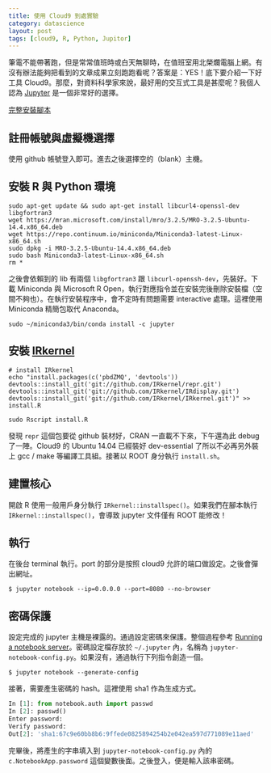 ```yaml
---
title: 使用 Cloud9 到處實驗
category: datascience
layout: post
tags: [cloud9, R, Python, Jupitor]
---
```

筆電不能帶著跑，但是常常值班時或白天無聊時，在值班室用北榮爛電腦上網。有沒有辦法能夠把看到的文章成果立刻跑跑看呢？答案是：YES！底下要介紹一下好工具 Cloud9。那麼，對資料科學家來說，最好用的交互式工具是甚麼呢？我個人認為 [Jupyter]() 是一個非常好的選擇。

[完整安裝腳本](https://gist.github.com/yfwu/b161a8856e48966df24e687beee2a95b)

## 註冊帳號與虛擬機選擇
使用 github 帳號登入即可。進去之後選擇空的（blank）主機。

## 安裝 R 與 Python 環境
```shell
sudo apt-get update && sudo apt-get install libcurl4-openssl-dev libgfortran3
wget https://mran.microsoft.com/install/mro/3.2.5/MRO-3.2.5-Ubuntu-14.4.x86_64.deb
wget https://repo.continuum.io/miniconda/Miniconda3-latest-Linux-x86_64.sh
sudo dpkg -i MRO-3.2.5-Ubuntu-14.4.x86_64.deb
sudo bash Miniconda3-latest-Linux-x86_64.sh
rm *
```

之後會依賴到的 lib 有兩個 ``libgfortran3`` 跟 ``libcurl-openssh-dev``，先裝好。下載 Miniconda 與 Microsoft R Open，執行對應指令並在安裝完後刪除安裝檔（空間不夠也）。在執行安裝程序中，會不定時有問題需要 interactive 處理。這裡使用 Miniconda 精簡包取代 Anaconda。

```shell
sudo ~/miniconda3/bin/conda install -c jupyter
```

## 安裝 [IRkernel](https://github.com/IRkernel/IRkernel)
```shell
# install IRkernel
echo "install.packages(c('pbdZMQ', 'devtools'))
devtools::install_git('git://github.com/IRkernel/repr.git')
devtools::install_git('git://github.com/IRkernel/IRdisplay.git')
devtools::install_git('git://github.com/IRkernel/IRkernel.git')" >> install.R

sudo Rscript install.R
```

發現 ``repr`` 這個包要從 github 裝材好，CRAN 一直載不下來，下午還為此 debug 了一陣。Cloud9 的 Ubuntu 14.04 已經裝好 dev-essential 了所以不必再另外裝上 gcc / make 等編譯工具組。接著以 ROOT 身分執行 ``install.sh``。

## 建置核心
開啟 R 使用一般用戶身分執行 ``IRkernel::installspec()``。如果我們在腳本執行 ``IRkernel::installspec()``，會導致 jupyter 文件僅有 ROOT 能修改！

## 執行
在後台 terminal 執行。port 的部分是按照 cloud9 允許的端口做設定。之後會彈出網址。

```shell
$ jupyter notebook --ip=0.0.0.0 --port=8080 --no-browser
```

## 密碼保護
設定完成的 jupyter 主機是裸露的。通過設定密碼來保護。整個過程參考 [Running a notebook server](http://jupyter-notebook.readthedocs.io/en/latest/public_server.html)。密碼設定檔存放於 ``~/.jupyter`` 內，名稱為 ``jupyter-notebook-config.py``。如果沒有，通過執行下列指令創造一個。

```shell
$ jupyter notebook --generate-config
```
接著，需要產生密碼的 hash。這裡使用 sha1 作為生成方式。

```python
In [1]: from notebook.auth import passwd
In [2]: passwd()
Enter password:
Verify password:
Out[2]: 'sha1:67c9e60bb8b6:9ffede0825894254b2e042ea597d771089e11aed'
```
完畢後，將產生的字串填入到 ``jupyter-notebook-config.py`` 內的 ``c.NotebookApp.password`` 這個變數後面。之後登入，便是輸入該串密碼。
